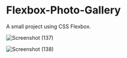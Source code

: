 # Flexbox-Photo-Gallery
A small project using CSS Flexbox.

![Screenshot (137)](https://user-images.githubusercontent.com/125815967/222543660-5dd7b977-3c7d-4ff6-abc6-60b8ceab1f6e.png)

![Screenshot (138)](https://user-images.githubusercontent.com/125815967/222543698-406a9464-fd31-4e52-a4d8-6367508a31d0.png)
